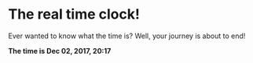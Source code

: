 # The real time clock!

Ever wanted to know what the time is? Well, your journey is about to end!

**The time is Dec 02, 2017, 20:17**